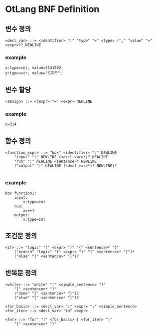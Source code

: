 # OtLang BNF Definition

## 변수 정의
```
<decl_var> ::= <identifier> ":" "type" "=" <type> ("," "value" "=" <expr>)? NEWLINE
```
### example
```
x:type=int, value=3141592;
y:type=str, value="로지꾸";
```

## 변수 할당
```
<assign> ::= <lexpr> "=" <expr> NEWLINE
```
### example
```
x=314
```
## 함수 정의
```
<function_expr> ::= "box" <identifier> ":" NEWLINE
    "input" ":" NEWLINE (<decl_var>*)? NEWLINE
    "run" ":" NEWLINE <sentence>* NEWLINE
    ("output" ":" NEWLINE (<decl_var>*)? NEWLINE)?
    
```
### example
```
box function1:
    input:
        x:type=int
    run:
        x=x+1
    output:
        x:type=int
```
## 조건문 정의

```
<if> ::= "logic" "(" <expr> ")" "{" <sentence>* "}"
    ("branch" "logic" "(" <expr> ")" "{" <sentence>* "}")*
    ("else" "{" <sentence>* "}")?
```

## 반복문 정의
```
<while> ::= "while" "(" <simple_sentence> ")"
    "{" <sentence>* "}"
    ("done" "{" <sentence>* "}")?
    ("else" "{" <sentence>* "}")?

<for_basic> ::= <decl_var> ";" <expr> ";" <simple_sentence>
<for_iter> ::= <decl_var> "in" <expr>

<for> ::= "for" "(" <for_basic> | <for_iter> ")"
    "{" <sentence>* "}"

```
